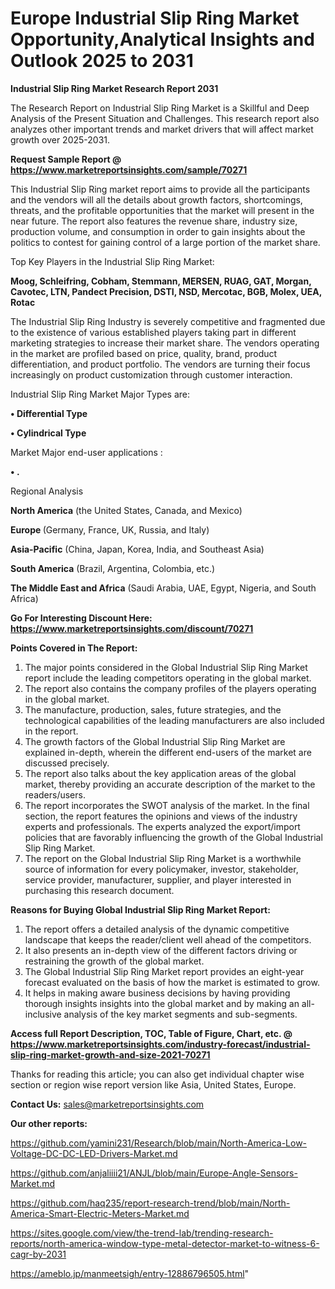 # Europe Industrial Slip Ring Market Opportunity,Analytical Insights and Outlook 2025 to 2031

<strong>Industrial Slip Ring Market Research Report 2031</strong>

The Research Report on Industrial Slip Ring Market is a Skillful and Deep Analysis of the Present Situation and Challenges. This research report also analyzes other important trends and market drivers that will affect market growth over 2025-2031.

<strong>Request Sample Report @ <a href=https://www.marketreportsinsights.com/sample/70271>https://www.marketreportsinsights.com/sample/70271</a></strong>

This Industrial Slip Ring market report aims to provide all the participants and the vendors will all the details about growth factors, shortcomings, threats, and the profitable opportunities that the market will present in the near future. The report also features the revenue share, industry size, production volume, and consumption in order to gain insights about the politics to contest for gaining control of a large portion of the market share.

Top Key Players in the Industrial Slip Ring Market:

<strong>Moog, Schleifring, Cobham, Stemmann, MERSEN, RUAG, GAT, Morgan, Cavotec, LTN, Pandect Precision, DSTI, NSD, Mercotac, BGB, Molex, UEA, Rotac</strong>

The Industrial Slip Ring Industry is severely competitive and fragmented due to the existence of various established players taking part in different marketing strategies to increase their market share. The vendors operating in the market are profiled based on price, quality, brand, product differentiation, and product portfolio. The vendors are turning their focus increasingly on product customization through customer interaction.

Industrial Slip Ring Market Major Types are:

<strong>• Differential Type

• Cylindrical Type</strong>

Market Major end-user applications :

<strong>• .</strong>

Regional Analysis

</u><strong><b>North America</b></strong> (the United States, Canada, and Mexico)

<strong><b>Europe </b></strong>(Germany, France, UK, Russia, and Italy)

<strong><b>Asia-Pacific</b></strong> (China, Japan, Korea, India, and Southeast Asia)

<strong><b>South America</b></strong> (Brazil, Argentina, Colombia, etc.)

<strong><b>The Middle East and Africa</b></strong> (Saudi Arabia, UAE, Egypt, Nigeria, and South Africa)

<strong>Go For Interesting Discount Here: <a href=https://www.marketreportsinsights.com/discount/70271>https://www.marketreportsinsights.com/discount/70271</a></strong>

<strong>Points Covered in The Report:</strong>
<ol>
  <li>The major points considered in the Global Industrial Slip Ring Market report include the leading competitors operating in the global market.</li>
  <li>The report also contains the company profiles of the players operating in the global market.</li>
  <li>The manufacture, production, sales, future strategies, and the technological capabilities of the leading manufacturers are also included in the report.</li>
  <li>The growth factors of the Global Industrial Slip Ring Market are explained in-depth, wherein the different end-users of the market are discussed precisely.</li>
  <li>The report also talks about the key application areas of the global market, thereby providing an accurate description of the market to the readers/users.</li>
  <li>The report incorporates the SWOT analysis of the market. In the final section, the report features the opinions and views of the industry experts and professionals. The experts analyzed the export/import policies that are favorably influencing the growth of the Global Industrial Slip Ring Market.</li>
  <li>The report on the Global Industrial Slip Ring Market is a worthwhile source of information for every policymaker, investor, stakeholder, service provider, manufacturer, supplier, and player interested in purchasing this research document.</li>
</ol>
<strong>Reasons for Buying Global Industrial Slip Ring Market Report:</strong>

<ol>
  <li>The report offers a detailed analysis of the dynamic competitive landscape that keeps the reader/client well ahead of the competitors.</li>
  <li>It also presents an in-depth view of the different factors driving or restraining the growth of the global market.</li>
  <li>The Global Industrial Slip Ring Market report provides an eight-year forecast evaluated on the basis of how the market is estimated to grow.</li>
  <li>It helps in making aware business decisions by having providing thorough insights insights into the global market and by making an all-inclusive analysis of the key market segments and sub-segments.</li>
</ol>
<strong>Access full Report Description, TOC, Table of Figure, Chart, etc. @ <a href=https://www.marketreportsinsights.com/industry-forecast/industrial-slip-ring-market-growth-and-size-2021-70271>https://www.marketreportsinsights.com/industry-forecast/industrial-slip-ring-market-growth-and-size-2021-70271</a></strong>


Thanks for reading this article; you can also get individual chapter wise section or region wise report version like Asia, United States, Europe.

<strong>Contact Us:</strong>
sales@marketreportsinsights.com

<strong>Our other reports:</strong>

<a href=https://github.com/yamini231/Research/blob/main/North-America-Low-Voltage-DC-DC-LED-Drivers-Market.md>https://github.com/yamini231/Research/blob/main/North-America-Low-Voltage-DC-DC-LED-Drivers-Market.md</a>

<a href=https://github.com/anjaliiii21/ANJL/blob/main/Europe-Angle-Sensors-Market.md>https://github.com/anjaliiii21/ANJL/blob/main/Europe-Angle-Sensors-Market.md</a>

<a href=https://github.com/haq235/report-research-trend/blob/main/North-America-Smart-Electric-Meters-Market.md>https://github.com/haq235/report-research-trend/blob/main/North-America-Smart-Electric-Meters-Market.md</a>

<a href=https://sites.google.com/view/the-trend-lab/trending-research-reports/north-america-window-type-metal-detector-market-to-witness-6-cagr-by-2031>https://sites.google.com/view/the-trend-lab/trending-research-reports/north-america-window-type-metal-detector-market-to-witness-6-cagr-by-2031</a>

<a href=https://ameblo.jp/manmeetsigh/entry-12886796505.html>https://ameblo.jp/manmeetsigh/entry-12886796505.html</a>"
